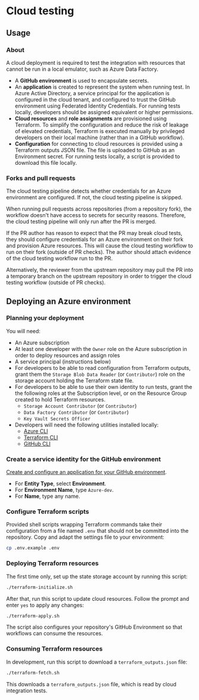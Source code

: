 # Cloud testing

## Usage

### About

A cloud deployment is required to test the integration with resources that cannot be run in a local emulator, such as Azure Data Factory.

- A **GitHub environment** is used to encapsulate secrets.
- An **application** is created to represent the system when running test. In Azure Active Directory, a service principal for the application is configured in the cloud tenant, and configured to trust the GitHub environment using Federated Identity Credentials. For running tests locally, developers should be assigned equivalent or higher permissions.
- **Cloud resources** and **role assignments** are provisioned using Terraform. To simplify the configuration and reduce the risk of leakage of elevated credentials, Terraform is executed manually by privileged developers on their local machine (rather than in a GitHub workflow).
- **Configuration** for connecting to cloud resources is provided using a Terraform outputs JSON file. The file is uploaded to GitHub as an Environment secret. For running tests locally, a script is provided to download this file locally.

### Forks and pull requests

The cloud testing pipeline detects whether credentials for an Azure environment are configured. If not, the cloud testing pipeline is skipped.

When running pull requests across repositories (from a repository fork), the workflow doesn't have access to secrets for security reasons. Therefore, the cloud testing pipeline will only run after the PR is merged.

If the PR author has reason to expect that the PR may break cloud tests, they should configure credentials for an Azure environment on their fork and provision Azure resources. This will cause the cloud testing workflow to run on their fork (outside of PR checks). The author should attach evidence of the cloud testing workflow run to the PR.

Alternatively, the reviewer from the upstream repository may pull the PR into a temporary branch on the upstream repository in order to trigger the cloud testing workflow (outside of PR checks).

## Deploying an Azure environment

### Planning your deployment

You will need:

- An Azure subscription
- At least one developer with the `Owner` role on the Azure subscription in order to deploy resources and assign roles
- A service principal (instructions below)
- For developers to be able to read configuration from Terraform outputs, grant them the `Storage Blob Data Reader` (or `Contributor`) role on the storage account holding the Terraform state file.
- For developers to be able to use their own identity to run tests, grant the the following roles at the Subscription level, or on the Resource Group created to hold Terraform resources.
  - `Storage Account Contributor` (or `Contributor`)
  - `Data Factory Contributor` (or `Contributor`)
  - `Key Vault Secrets Officer`
- Developers will need the following utilities installed locally:
  - [Azure CLI](https://docs.microsoft.com/cli/azure/install-azure-cli)
  - [Terraform CLI](https://learn.hashicorp.com/tutorials/terraform/install-cli)
  - [GitHub CLI](https://cli.github.com)

### Create a service identity for the GitHub environment

[Create and configure an application for your GitHub environment](https://docs.microsoft.com/azure/active-directory/develop/workload-identity-federation-create-trust-github).

- For **Entity Type**, select **Environment**.
- For **Environment Name**, type `Azure-dev`.
- For **Name**, type any name.

### Configure Terraform scripts

Provided shell scripts wrapping Terraform commands take their configuration from a file named `.env` that should not be committed into the repository. Copy and adapt the settings file to your environment:

```bash
cp .env.example .env
```

### Deploying Terraform resources

The first time only, set up the state storage account by running this script:

```bash
./terraform-initialize.sh
```

After that, run this script to update cloud resources. Follow the prompt and enter `yes` to apply any changes:

```bash
./terraform-apply.sh
```

The script also configures your repository's GitHub Environment so that workflows can consume the resources.

### Consuming Terraform resources

In development, run this script to download a `terraform_outputs.json` file:

```bash
./terraform-fetch.sh
```

This downloads a `terraform_outputs.json` file, which is read by cloud integration tests.
